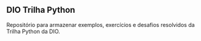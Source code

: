 ## DIO Trilha Python

Repositório para armazenar exemplos, exercícios e desafios resolvidos da Trilha Python da DIO.